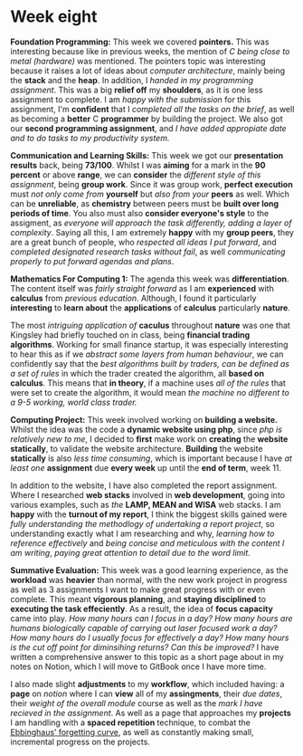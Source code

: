 # Week eight

**Foundation Programming:** This week we covered **pointers.** This was interesting because like in previous weeks, the mention of _C being close to metal \(hardware\)_ was mentioned. The pointers topic was interesting because it raises a lot of ideas about _computer architecture_, mainly being the **stack** and the **heap**. In addition, I _handed in my programming assignment_. This was a big **relief off** my **shoulders**, as it is one less assignment to complete. I am _happy with the submission_ for this assignment, I'm **confident** that I _completed all the tasks on the brief_, as well as becoming a **better** C **programmer** by building the project. We also got our **second programming assignment**, and _I have added appropiate date and to do tasks to my productivity system._

**Communication and Learning Skills:** This week we got our **presentation results** back, being **73/100**. Whilst I was **aiming** for a mark in the **90 percent** or above **range**, we can **consider** the _different style of this assignment_, being **group work**. Since it was group work, **perfect execution** must _not only come from_ **yourself** but _also from your_ **peers** as well. Which can be **unreliable**, as **chemistry** between peers must be **built over long periods of time**. You also must also **consider everyone's style** to the assigment, as _everyone will approach the task differently, adding a layer of complexity_. Saying all this, I am extremely **happy** with my **group peers**, they are a great bunch of people, who _respected all ideas I put forward_, and _completed designated research tasks without fail_, as well _communicating properly to put forward agendas and plans_.

**Mathematics For Computing 1:** The agenda this week was **differentiation**. The content itself was _fairly straight forward_ as I am **experienced** with **calculus** from _previous education_. Although, I found it particularly **interesting** to **learn about** the **applications** of **calculus** particularly **nature**. 

The most _intriguing application of_ **caculus** throughout **nature** was one that Kingsley had briefly touched on in class, being **financial trading algorithms**. Working for small finance startup, it was especially interesting to hear this as if we _abstract some layers from human behaviour_, we can confidently say that the _best algorithms built by traders, can be defined as a set of rules_ in which the trader created the algorithm, all **based on calculus**. This means that **in theory**, if a machine uses _all of the rules_ that were set to create the algorithm, it would mean _the machine no different to a 9-5 working, world class trader._

**Computing Project:** This week involved working on **building a website.** Whilst the idea was the code a **dynamic website using php**, since _php is relatively new to me_, I decided to **first** make work on **creating** the **website statically**, to validate the website architecture. **Building** the website **statically** is also _less time consuming_, which is important because I have _at least one_ **assignment** due **every week** up until the **end of term**, week 11.

In addition to the website, I have also completed the report assignment. Where I researched **web stacks** involved in **web development**, going into various examples, such as _the_ **LAMP, MEAN and WISA** web stacks. I am **happy** with the **turnout of my report**, I think the biggest skills gained were _fully understanding the methodlogy of undertaking a report project_, so understanding exactly what I am researching and why, _learning how to reference effectively_ and _being concise and meticulous with the content I am writing_, _paying great attention to detail due to the word limit_.

**Summative Evaluation:** This week was a good learning experience, as the **workload** was **heavier** than normal, with the new work project in progress as well as 3 assignments I want to make great progress with or even complete. This meant **vigorous planning**, and **staying disciplined** to **executing the task effeciently**. As a result, the idea of **focus capacity** came into play. _How many hours can I focus in a day?  How many hours are humans biologically capable of carrying out laser focused work a day? How many hours do I usually focus for effectively a day? How many hours is the cut off point for diminsihing returns? Can this be improved?_ I have written a comprehensive answer to this topic as a short page about in my notes on Notion, which I will move to GitBook once I have more time.

I also made slight **adjustments** to my **workflow**, which included having: a **page** on _notion_ where I can **view** all of my **assingments**, their _due dates_, their _weight of the overall module_ course as well as the _mark I have recieved in the assignment_. As well as a page that approaches my **projects** I am handling with a **spaced repetition** technique, to combat the[ Ebbinghaus’ forgetting curve](https://adnantech.gitbook.io/wiki/neuroscience/hermann-ebbinghaus-forgetting-curve), as well as constantly making small, incremental progress on the projects.

